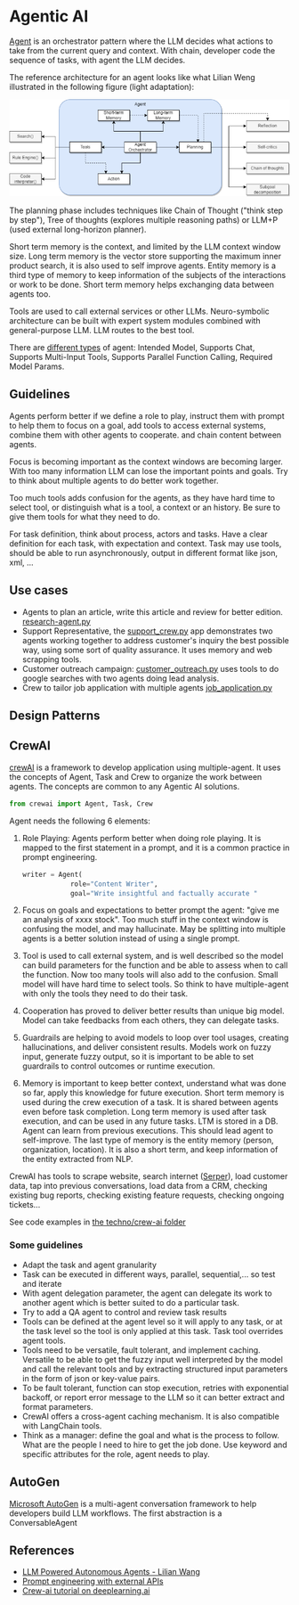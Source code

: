 # Agentic AI

[Agent](https://lilianweng.github.io/posts/2023-06-23-agent/) is an orchestrator pattern where the LLM decides what actions to take from the current query and context. With chain, developer code the sequence of tasks, with agent the LLM decides. 

The reference architecture for an agent looks like what Lilian Weng illustrated in the following figure (light adaptation):

![](./diagrams/agent-ref-arch.drawio.png)

The planning phase includes techniques like Chain of Thought ("think step by step"), Tree of thoughts (explores multiple reasoning paths) or LLM+P (used external long-horizon planner).

Short term memory is the context, and limited by the LLM context window size. Long term memory is the vector store supporting the maximum inner product search, it is also used to self improve agents. Entity memory is a third type of memory to keep information of the subjects of the interactions or work to be done. Short term memory helps exchanging data between agents too. 

Tools are used to call external services or other LLMs. Neuro-symbolic architecture can be built with expert system modules combined with general-purpose LLM. LLM routes to the best tool.

There are [different types](https://python.langchain.com/docs/modules/agents/agent_types/) of agent: Intended Model, Supports Chat, Supports Multi-Input Tools, Supports Parallel Function Calling, Required Model Params.


## Guidelines

Agents perform better if we define a role to play, instruct them with prompt to help them to focus on a goal, add tools to access external systems, combine them with other agents to cooperate.  and chain content between agents. 

Focus is becoming important as the context windows are becoming larger. With too many information LLM can lose the important points and goals. Try to think about multiple agents to do better work together.

Too much tools adds confusion for the agents, as they have hard time to select tool, or distinguish what is a tool, a context or an history. Be sure to give them tools for what they need to do. 

For task definition, think about process, actors and tasks. Have a clear definition for each task, with expectation and context. Task may use tools, should be able to run asynchronously, output in different format like json, xml, ...

## Use cases

* Agents to plan an article, write this article and review for better edition. [research-agent.py](https://github.com/jbcodeforce/ML-studies/blob/master/techno/crew-ai/research-agent.py)
* Support Representative, the [support_crew.py](https://github.com/jbcodeforce/ML-studies/tree/master/techno/crew-ai/support_crew.py) app demonstrates two agents working together to address customer's inquiry the best possible way, using some sort of quality assurance. It uses memory and web scrapping tools.
* Customer outreach campaign: [customer_outreach.py](https://github.com/jbcodeforce/ML-studies/tree/master/techno/crew-ai/customer_outreach.py) uses tools to do google searches with two agents doing lead analysis.
* Crew to tailor job application with multiple agents [job_application.py](https://github.com/jbcodeforce/ML-studies/tree/master/techno/crew-ai/job_application.py)

## Design Patterns

## CrewAI

[crewAI](https://www.crewai.com/) is a framework to develop application using multiple-agent. It uses the concepts of Agent, Task and Crew to organize the work between agents. The concepts are common to any Agentic AI solutions.

```python
from crewai import Agent, Task, Crew
```

Agent needs the following 6 elements:

1. Role Playing: Agents perform better when doing role playing. It is mapped to the first statement in a prompt, and it is a common practice in prompt engineering.

    ```python
    writer = Agent(
                role="Content Writer",
                goal="Write insightful and factually accurate "
    ```

1. Focus on goals and expectations to better prompt the agent: "give me an analysis of xxxx stock". Too much stuff in the context window is confusing the model, and may hallucinate. May be splitting into multiple agents is a better solution instead of using a single prompt.

1. Tool is used to call external system, and is well described so the model can build parameters for the function and be able to assess when to call the function. Now too many tools will also add to the confusion. Small model will have hard time to select tools. So think to have multiple-agent with only the tools they need to do their task.
1. Cooperation has proved to deliver better results than unique big model. Model can take feedbacks from each others, they can delegate tasks.
1. Guardrails are helping to avoid models to loop over tool usages, creating hallucinations, and deliver consistent results. Models work on fuzzy input, generate fuzzy output, so it is important to be able to set guardrails to control outcomes or runtime execution.
1. Memory is important to keep better context, understand what was done so far, apply this knowledge for future execution. Short term memory is used during the crew execution of a task. It is shared between agents even before task completion. Long term memory is used after task execution, and can be used in any future tasks. LTM is stored in a DB. Agent can learn from previous executions. This should lead agent to self-improve. The last type of memory is the entity memory (person, organization, location). It is also a short term, and keep information of the entity extracted from NLP.

CrewAI has tools to scrape website, search internet ([Serper](https://serper.dev/)), load customer data, tap into previous conversations, load data from a CRM, checking existing bug reports, checking existing feature requests, checking ongoing tickets...

See code examples in [the techno/crew-ai folder](https://github.com/jbcodeforce/ML-studies/tree/master/techno/crew-ai)

### Some guidelines

* Adapt the task and agent granularity
* Task can be executed in different ways, parallel, sequential,... so test and iterate
* With agent delegation parameter, the agent can delegate its work to another agent which is better suited to do a particular task.
* Try to add a QA agent to control and review task results
* Tools can be defined at the agent level so it will apply to any task, or at the task level so the tool is only applied at this task. Task tool overrides agent tools.
* Tools need to be versatile, fault tolerant, and implement caching. Versatile to be able to get the fuzzy input well interpreted by the model and call the relevant tools and by extracting structured input parameters in the form of json or key-value pairs. 
* To be fault tolerant, function can stop execution, retries with exponential backoff, or report error message to the LLM so it can better extract and format parameters.
* CrewAI offers a cross-agent caching mechanism. It is also compatible with LangChain tools.
* Think as a manager: define the goal and what is the process to follow. What are the people I need to hire to get the job done. Use keyword and specific attributes for the role, agent needs to play.

## AutoGen

[Microsoft AutoGen](https://microsoft.github.io/autogen/) is a multi-agent conversation framework to help developers build LLM workflows. The first abstraction is a ConversableAgent

## References

* [LLM Powered Autonomous Agents - Lilian Wang](https://lilianweng.github.io/posts/2023-06-23-agent/)
* [Prompt engineering with external APIs](https://lilianweng.github.io/posts/2023-03-15-prompt-engineering/#external-apis)
* [Crew-ai tutorial on deeplearning.ai](https://learn.deeplearning.ai/courses/multi-ai-agent-systems-with-crewai)